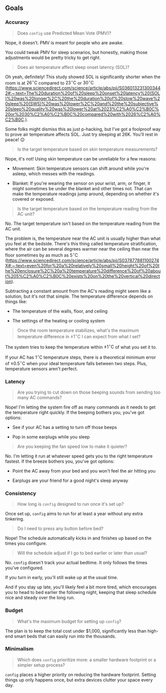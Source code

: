## Goals

### Accuracy

> Does `config` use Predicted Mean Vote (PMV)?

Nope, it doesn’t. PMV is meant for people who are awake.

You could tweak PMV for sleep scenarios, but honestly, making those adjustments would be pretty tricky to get right.

> Does air temperature affect sleep onset latency (SOL)?

Oh yeah, definitely! This study showed SOL is significantly shorter when the room is at $26^{\circ}\text{C}$ compared to $23^{\circ}\text{C}$ or $30^{\circ}\text{C}$ (https://www.sciencedirect.com/science/article/abs/pii/S0360132313003442#:~:text=The%20duration%20of%20sleep%20onset%20latency%20(SOL)%20was%20longer%2C%20the%20duration%20of%20slow%20wave%20sleep%20(SWS)%20was%20lower%2C%20and%20the%20subjective%20sleep%20quality%20was%20lower%20at%2023%C2%A0%C2%B0C%20or%2030%C2%A0%C2%B0C%20compared%20with%2026%C2%A0%C2%B0C.).

Some folks might dismiss this as just p-hacking, but I've got a foolproof way to prove air temperature affects SOL. Just try sleeping at 26K. You'll rest in peace! 😉

> Is the target temperature based on skin temperature measurements?

Nope, it's not! Using skin temperature can be unreliable for a few reasons:

- Movement: Skin temperature sensors can shift around while you're asleep, which messes with the readings.

- Blanket: If you're wearing the sensor on your wrist, arm, or finger, it might sometimes be under the blanket and other times not. That can make the temperature readings jump around, depending on whether it's covered or exposed.

> Is the target temperature based on the temperature reading from the AC unit?

No. The target temperature isn't based on the temperature reading from the AC unit.

The problem is, the temperature near the AC unit is usually higher than what you feel at the bedside. There's this thing called temperature stratification, where the air can be several degrees warmer near the ceiling than near the floor sometimes by as much as $5^{\circ}\text{C}$ (https://www.sciencedirect.com/science/article/abs/pii/S037877881100274X#:~:text=even%20for%20a%20relatively%20small%20height%20of%20the%20enclosure%2C%20a%20temperature%20difference%20of%20about%205%C2%A0%C2%B0C%20exists%20on%20the%20vertical%20direction).

Subtracting a constant amount from the AC's reading might seem like a solution, but it's not that simple. The temperature difference depends on things like:

- The temperature of the walls, floor, and ceiling

- The settings of the heating or cooling system

> Once the room temperature stabilizes, what's the maximum temperature difference in $\pm1^{\circ}\text{C}$ I can expect from what I set?

The system tries to keep the temperature within $\pm1^{\circ}\text{C}$ of what you set it to.

If your AC has $1^{\circ}\text{C}$ temperature steps, there is a theoretical minimum error of $\pm0.5^{\circ}\text{C}$ when your ideal temperature falls between two steps. Plus, temperature sensors aren't perfect.

### Latency

> Are you trying to cut down on those beeping sounds from sending too many AC commands?

Nope! I'm letting the system fire off as many commands as it needs to get the temperature right quickly. If the beeping bothers you, you've got options:

- See if your AC has a setting to turn off those beeps

- Pop in some earplugs while you sleep

> Are you keeping the fan speed low to make it quieter?

No. I'm letting it run at whatever speed gets you to the right temperature fastest. If the breeze bothers you, you've got options:

- Point the AC away from your bed and you won't feel the air hitting you

- Earplugs are your friend for a good night's sleep anyway

### Consistency

> How long is `config` designed to run once it's set up?

Once set up, `config` aims to run for at least a year without any extra tinkering.

> Do I need to press any button before bed?

Nope! The schedule automatically kicks in and finishes up based on the times you configure.

> Will the schedule adjust if I go to bed earlier or later than usual?

No. `config` doesn't track your actual bedtime. It only follows the times you've configured.

If you turn in early, you'll still wake up at the usual time.

And if you stay up late, you'll likely feel a bit more tired, which encourages you to head to bed earlier the following night, keeping that sleep schedule nice and steady over the long run.

### Budget

> What's the maximum budget for setting up `config`?

The plan is to keep the total cost under $1,000, significantly less than high-end smart beds that can easily run into the thousands.

### Minimalism

> Which does `config` prioritize more: a smaller hardware footprint or a simpler setup process?

`config` places a higher priority on reducing the hardware footprint. Setting things up only happens once, but extra devices clutter your space every day.
